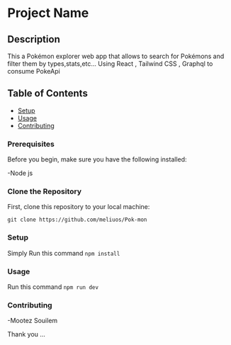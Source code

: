 # Project Name

## Description
This a Pokémon explorer web app that allows to search for Pokémons and filter them by types,stats,etc...
Using React , Tailwind CSS , Graphql to consume PokeApi

## Table of Contents
- [Setup](#setup)
- [Usage](#usage)
- [Contributing](#contributing)

### Prerequisites
Before you begin, make sure you have the following installed:

-Node js

### Clone the Repository
First, clone this repository to your local machine:

`
git clone https://github.com/meliuos/Pok-mon
`

### Setup
Simply Run this command
`npm install`

### Usage
Run this command
`npm run dev`

### Contributing
-Mootez Souilem

Thank you  ...
